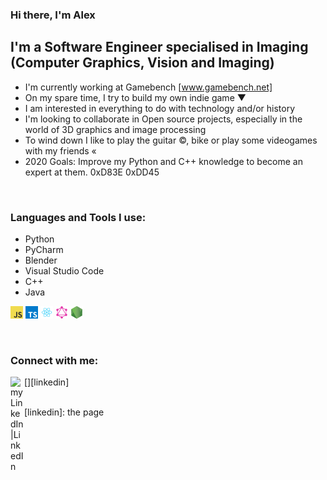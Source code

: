 ### Hi there, I'm Alex

## I'm a Software Engineer specialised in Imaging (Computer Graphics, Vision and Imaging)
- I'm currently working at Gamebench [www.gamebench.net]
- On my spare time, I try to build my own indie game ▼
- I am interested in everything to do with technology and/or history ­
- I'm looking to collaborate in Open source projects, especially in the world of 3D graphics and image processing
- To wind down I like to play the guitar ©, bike or play some videogames with my friends «
- 2020 Goals: Improve my Python and C++ knowledge to become an expert at them. 0xD83E 0xDD45

<br/>

### Languages and Tools I use:

- Python
- PyCharm
- Blender
- Visual Studio Code
- C++
- Java

<code><img height="20" src="https://raw.githubusercontent.com/github/explore/80688e429a7d4ef2fca1e82350fe8e3517d3494d/topics/javascript/javascript.png"></code>
<code><img height="20" src="https://raw.githubusercontent.com/github/explore/80688e429a7d4ef2fca1e82350fe8e3517d3494d/topics/typescript/typescript.png"></code>
<code><img height="20" src="https://raw.githubusercontent.com/github/explore/80688e429a7d4ef2fca1e82350fe8e3517d3494d/topics/react/react.png"></code>
<code><img height="20" src="https://raw.githubusercontent.com/github/explore/5c058a388828bb5fde0bcafd4bc867b5bb3f26f3/topics/graphql/graphql.png"></code>
<code><img height="20" src="https://raw.githubusercontent.com/github/explore/80688e429a7d4ef2fca1e82350fe8e3517d3494d/topics/nodejs/nodejs.png"></code>

<br/>

### Connect with me:
[<img align="left" alt="my LinkedIn |LinkedIn" width="22px" src="https:://cdn.jsdelivr.net/npm/simple-icons@v3/icons/linkedin.svg" />][linkedin]

<br/>
[linkedin]: the page